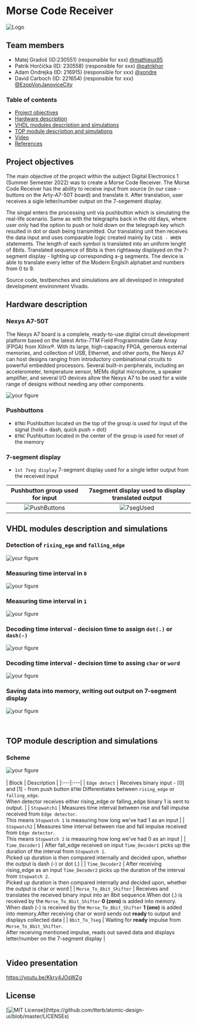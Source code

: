 # Morse Code Receiver

![Logo](https://github.com/mathieux95/digital-electronics-1-MorseCodeReceiver/blob/main/images/logo-en%201.png)

## Team members

* Matej Gradoš (ID:230551) (responsible for xxx) [@mathieux95](https://github.com/mathieux95)
* Patrik Horčička (ID: 230558) (responsible for xxx) [@patrikhor](https://github.com/patrikhor)
* Adam Ondrejka (ID: 216915) (responsible for xxx) [@xondre](https://github.com/xondre)
* David Carboch (ID: 221654) (responsible for xxx) [@EzopVonJanoviceCity](https://github.com/EzopVonJanoviceCity)

### Table of contents 

* [Project objectives](#objectives)
* [Hardware description](#hardware)
* [VHDL modules description and simulations](#modules)
* [TOP module description and simulations](#top)
* [Video](#video)
* [References](#references)

<a name="objectives"></a>

## Project objectives

The main objective of the project within the subject Digital Electronics 1 (Summer Semester 2022) was to create a Morse Code Receiver. The Morse Code Receiver has the ability to receive input from source (in our case - buttons on the Arty-A7-50T board) and translate it. After translation, user receives a sigle letter/number output on the 7-segement display. 

The singal enters the processing unit via pushbutton which is simulating the real-life scenario. Same as with the telegraphs back in the old days, where user only had the option to push or hold down on the telegraph key which resulted in dot or dash being transmitted. Our translating unit then receives the data input and uses comparable logic created mainly by `CASE - WHEN` statements. The length of each symbol is translated into an uniform lenght of 8bits. Translated sequence of 8bits is then rightaway displayed on the 7-segment display - lighting up corresponding a-g segments. The device is able to translate every letter of the Modern Englsih alphabet and numbers from 0 to 9. 

Source code, testbenches and simulations are all developed in integrated development environment Vivado.

<a name="hardware"></a>

## Hardware description
### Nexys A7-50T
The Nexys A7 board is a complete, ready-to-use digital circuit development platform based on the latest Artix-7TM
Field Programmable Gate Array (FPGA) from Xilinx®. With its large, high-capacity FPGA, generous external
memories, and collection of USB, Ethernet, and other ports, the Nexys A7 can host designs ranging from
introductory combinational circuits to powerful embedded processors. Several built-in peripherals, including an
accelerometer, temperature sensor, MEMs digital microphone, a speaker amplifier, and several I/O devices allow
the Nexys A7 to be used for a wide range of designs without needing any other components.

![your figure](https://github.com/mathieux95/digital-electronics-1-MorseCodeReceiver/blob/main/images/nexysA7-50T.png) 

### Pushbuttons
-  `BTNU` Pushbutton located on the top of the group is used for input of the signal (hold = dash, quick push = dot) 
-  `BTNC` Pushbutton located in the center of the group is used for reset of the memory

### 7-segment display 
- `1st 7seg display` 7-segment display used for a single letter output from the received input

Pushbutton group used for input | 7segment display used to display translated output 
:-------------------------:|:-------------------------:
![PushButtons](https://github.com/mathieux95/digital-electronics-1-MorseCodeReceiver/blob/main/images/PushButtons.jpg)|![7segUsed](https://github.com/mathieux95/digital-electronics-1-MorseCodeReceiver/blob/main/images/7segUsed.jpg)


<a name="modules"></a>

## VHDL modules description and simulations

### Detection of `rising_ege` and `falling_edge`  
![your figure](https://github.com/mathieux95/digital-electronics-1-MorseCodeReceiver/blob/main/images/01-detekce_rice_fall-edge.png) 
### Measuring time interval in `0`
![your figure](https://github.com/mathieux95/digital-electronics-1-MorseCodeReceiver/blob/main/images/02-cas-samplu-v-0.png) 
### Measuring time interval in `1`
![your figure](https://github.com/mathieux95/digital-electronics-1-MorseCodeReceiver/blob/main/images/02-cas-samplu-v-1.png) 
### Decoding time interval - decision time to assign `dot(.)` or `dash(-)`
![your figure](https://github.com/mathieux95/digital-electronics-1-MorseCodeReceiver/blob/main/images/03-zCasu-dot-dash.png) 
### Decoding time interval - decision time to assing `char` or `word`
![your figure](https://github.com/mathieux95/digital-electronics-1-MorseCodeReceiver/blob/main/images/04-zCasu-char-word.png) 
### Saving data into memory, writing out output on 7-segment display 
![your figure](https://github.com/mathieux95/digital-electronics-1-MorseCodeReceiver/blob/main/images/05-UlozeniDatDoPametivypisDanehoZnakuNaSegment.png) 

<br />

<a name="top"></a>

## TOP module description and simulations

### Scheme 
![your figure](https://github.com/mathieux95/digital-electronics-1-MorseCodeReceiver/blob/main/images/Scheme.png) 
<br />
<br />
| Block | Description |
|:---|:---|
| `Edge detect` | Receives binary input - [0] and [1] - from push button `BTNU` Differentiates between `rising_edge` or `falling_edge`. <br /> When detector receives either rising_edge or falling_edge binary 1 is sent to output. |
| `Stopwatch1` | Measures time interval between rise and fall impulse received from `Edge detector`. <br /> This means `Stopwatch 1` is measuring how long we've had 1 as an input |
| `Stopwatch2` | Measures time interval between rise and fall impulse received from `Edge detector`. <br /> This means `Stopwatch 2` is measuring how long we've had 0 as an input |
| `Time_Decoder1` | After fall_edge received on input `Time_Decoder1` picks up the duration of the interval from `Stopwatch 1`. <br /> Picked up duration is then compared internally and decided upon, whether the output is dash (-) or dot (.) |
| `Time_Decoder2` | After receiving rising_edge as an input `Time_Decoder2` picks up the duration of the interval from `Stopwatch 2`. <br /> Picked up duration is then compared internally and decided upon, whether the output is char or word |
| `Morse_To_8bit_Shifter` | Receives and translates the received binary input into an 8bit sequence.When dot (.) is received by the `Morse_To_8bit_Shifter` **0 (zero)** is added into memory. <br /> When dash (-) is received by the `Morse_To_8bit_Shifter` **1 (one)** is added into memory.After receiving char or word sends out **ready** to output and displays collected data |
| `8bit_To_7seg` | Waiting for **ready** impulse from `Morse_To_8bit_Shifter`. <br /> After receiving mentioned impulse, reads out saved data and displays letter/number on the 7-segment display |
<br />
<br />

## Video presentation
<a name="video"></a> https://youtu.be/Kkrv4JOsWZg 


## License
[![MIT License](https://img.shields.io/apm/l/atomic-design-ui.svg?)](https://github.com/tterb/atomic-design-ui/blob/master/LICENSEs)
